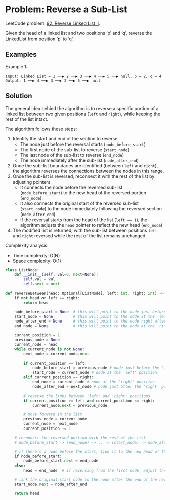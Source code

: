 # Problem: Reverse a Sub-List

LeetCode problem: [92. Reverse Linked List II](https://leetcode.com/problems/reverse-linked-list-ii/).

Given the head of a linked list and two positions ‘p’ and ‘q’, reverse the LinkedList from position ‘p’ to ‘q’.

## Examples

Example 1:

```plaintext
Input: Linked List = 1 ──▶ 2 ──▶ 3 ──▶ 4 ──▶ 5 ──▶ null, p = 2, q = 4
Output: 1 ──▶ 4 ──▶ 3 ──▶ 2 ──▶ 5 ──▶ null
```

## Solution

The general idea behind the algorithm is to reverse a specific portion of a linked list between two given positions (`left` and `right`), while keeping the rest of the list intact.

The algorithm follows these steps:

1. Identify the start and end of the section to reverse.
   - The node just before the reversal starts (`node_before_start`)
   - The first node of the sub-list to reverse (`start_node`)
   - The last node of the sub-list to reverse (`end_node`)
   - The node immediately after the sub-list (`node_after_end`)
2. Once the sub-list boundaries are identified (between `left` and `right`), the algorithm reverses the connections between the nodes in this range.
3. Once the sub-list is reversed, reconnect it with the rest of the list by adjusting pointers.
   - It connects the node before the reversed sub-list (`node_before_start`) to the new head of the reversed portion (`end_node`).
   - It also connects the original start of the reversed sub-list (`start_node`) to the node immediately following the reversed section (`node_after_end`)
   - If the reversal starts from the head of the list (`left == 1`), the algorithm adjusts the `head` pointer to reflect the new head (`end_node`)
4. The modified list is returned, with the sub-list between positions `left` and `right` reversed while the rest of the list remains unchanged.

Complexity analysis:

- Time complexity: O(N)
- Space complexity: O(1)

```python
class ListNode:
    def __init__(self, val=0, next=None):
        self.val = val
        self.next = next

def reverseBetween(head: Optional[ListNode], left: int, right: int) -> Optional[ListNode]:
    if not head or left == right:
        return head

    node_before_start = None  # this will point to the node just before the 'left' position
    start_node = None         # this will point to the node at the 'left' position
    node_after_end = None     # this will point to the node right after the 'right' position
    end_node = None           # this will point to the node at the 'right' position

    current_position = 1
    previous_node = None
    current_node = head
    while current_node is not None:
        next_node = current_node.next

        if current_position == left:
            node_before_start = previous_node # node just before the 'left' position
            start_node = current_node # node at the 'left' position
        elif current_position == right:
            end_node = current_node # node at the 'right' position
            node_after_end = next_node # node just after the 'right' position

        # reverse the links between 'left' and 'right' positions
        if current_position >= left and current_position <= right:
            current_node.next = previous_node

        # move forward in the list
        previous_node = current_node
        current_node = next_node
        current_position += 1

    # reconnect the reversed portion with the rest of the list
    # node_before_start -> (end_node) -> .. -> (start_node) -> node_after_end

    # if there's a node before the start, link it to the new head of the reversed sub-list
    if node_before_start:
        node_before_start.next = end_node
    else:
        head = end_node  # if reversing from the first node, adjust the head to the new start

    # link the original start node to the node after the end of the reversed portion
    start_node.next = node_after_end

    return head
```
